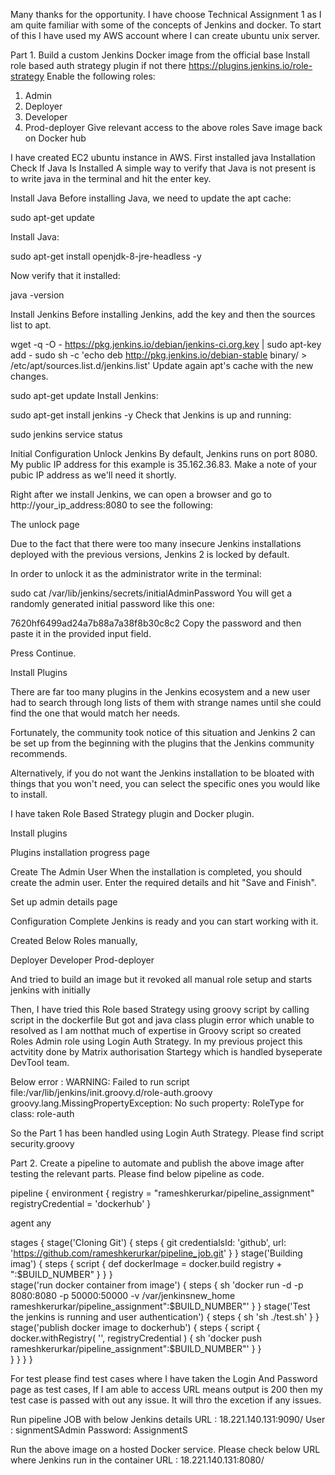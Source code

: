 Many thanks for the opportunity. 
I have choose Technical Assignment 1 as I am quite familiar with some of the concepts of Jenkins and docker. 
To start of this I have used my AWS account where I can create ubuntu unix server. 

Part 1.	
Build a custom Jenkins Docker image from the official base 
Install role based auth strategy plugin if not there https://plugins.jenkins.io/role-strategy
Enable the following roles:
1.	Admin
2.	Deployer
3.	Developer
4.	Prod-deployer
Give relevant access to the above roles
Save image back on Docker hub

I have created EC2 ubuntu instance in AWS. 
First installed java
Installation
Check If Java Is Installed
A simple way to verify that Java is not present is to write java in the terminal and hit the enter key.

Install Java
Before installing Java, we need to update the apt cache:

sudo apt-get update

Install Java:

sudo apt-get install openjdk-8-jre-headless -y


Now verify that it installed:

java -version

Install Jenkins
Before installing Jenkins, add the key and then the sources list to apt.

wget -q -O - https://pkg.jenkins.io/debian/jenkins-ci.org.key | sudo apt-key add -
sudo sh -c 'echo deb http://pkg.jenkins.io/debian-stable binary/ > /etc/apt/sources.list.d/jenkins.list'
Update again apt's cache with the new changes.

sudo apt-get update
Install Jenkins:

sudo apt-get install jenkins -y
Check that Jenkins is up and running:



sudo jenkins service status

Initial Configuration
Unlock Jenkins
By default, Jenkins runs on port 8080. My public IP address for this example is 35.162.36.83. Make a note of your pubic IP address as we'll need it shortly.

Right after we install Jenkins, we can open a browser and go to http://your_ip_address:8080 to see the following:

The unlock page

Due to the fact that there were too many insecure Jenkins installations deployed with the previous versions, Jenkins 2 is locked by default.

In order to unlock it as the administrator write in the terminal:

sudo cat /var/lib/jenkins/secrets/initialAdminPassword
You will get a randomly generated initial password like this one:

7620hf6499ad24a7b88a7a38f8b30c8c2
Copy the password and then paste it in the provided input field.

Press Continue.

Install Plugins

There are far too many plugins in the Jenkins ecosystem and a new user had to search through long lists of them with strange names until she could find the one that would match her needs.

Fortunately, the community took notice of this situation and Jenkins 2 can be set up from the beginning with the plugins that the Jenkins community recommends.

Alternatively, if you do not want the Jenkins installation to be bloated with things that you won't need, you can select the specific ones you would like to install.

I have taken Role Based Strategy plugin and Docker plugin.

Install plugins

Plugins installation progress page

Create The Admin User
When the installation is completed, you should create the admin user. Enter the required details and hit "Save and Finish".

Set up admin details page

Configuration Complete
Jenkins is ready and you can start working with it.

Created Below Roles manually,

Deployer
Developer
Prod-deployer

And tried to build an image but it revoked all manual role setup and starts jenkins with initially

Then, I have tried this Role based Strategy using groovy script by calling script in the dockerfile
But got and java class plugin error which unable to resolved as I am notthat much of expertise in Groovy script so created Roles Admin role using Login Auth Strategy.
In my previous project this actvitity done by Matrix authorisation Startegy which is handled byseperate DevTool team.

Below error : WARNING: Failed to run script file:/var/lib/jenkins/init.groovy.d/role-auth.groovy
groovy.lang.MissingPropertyException: No such property: RoleType for class: role-auth

So the Part 1 has been handled using Login Auth Strategy.
Please find script security.groovy

Part 2.	Create a pipeline to automate and publish the above image after testing the relevant parts.
Please find below pipeline as code.

pipeline {
  environment {
    registry = "rameshkerurkar/pipeline_assignment"
    registryCredential = 'dockerhub'
   }
  
  agent any
  
  stages {
      stage('Cloning Git') {
          steps {
              git credentialsId: 'github', url: 'https://github.com/rameshkerurkar/pipeline_job.git'
          }
        }
        stage('Building imag') {
            steps {
                script {
                    def dockerImage = docker.build registry + ":$BUILD_NUMBER"
                }
            }
        }    
        stage('run docker container from image') {
            steps {
                sh 'docker run -d -p 8080:8080 -p 50000:50000 -v /var/jenkinsnew_home rameshkerurkar/pipeline_assignment":$BUILD_NUMBER"'
            }
        }
        stage('Test the jenkins is running and user authentication') {
            steps {
                sh 'sh ./test.sh'
            }
        }
        stage('publish docker image to dockerhub') {
            steps {
                script {
                    docker.withRegistry( '', registryCredential )  {
                        sh 'docker push rameshkerurkar/pipeline_assignment":$BUILD_NUMBER"'
                    }
                }  
            }
        }
    }
}

For test please find test cases where I have taken the Login And Password page as test cases, If I am able to access URL means output is 200 then my test case is passed with out any issue. It will thro the excetion if any issues.

Run pipeline JOB with below Jenkins details
URL : 18.221.140.131:9090/
User : signmentSAdmin
Password: AssignmentS

Run the above image on a hosted Docker service.
Please check below URL where Jenkins run in the container
URL : 18.221.140.131:8080/
